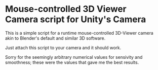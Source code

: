 # Mouse-controlled 3D Viewer Camera script for Unity's Camera
This is a simple script for a runtime mouse-controlled 3D-Viewer camera akin to Blender's default and similar 3D software.

Just attach this script to your camera and it should work.

Sorry for the seemingly arbitrary numerical values for sensivity and smoothness; these were the values that gave me the best results.
